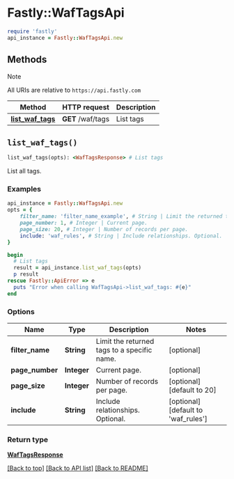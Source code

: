 # Fastly::WafTagsApi


```ruby
require 'fastly'
api_instance = Fastly::WafTagsApi.new
```

## Methods

> [!NOTE]
> All URIs are relative to `https://api.fastly.com`

Method | HTTP request | Description
------ | ------------ | -----------
[**list_waf_tags**](WafTagsApi.md#list_waf_tags) | **GET** /waf/tags | List tags


## `list_waf_tags()`

```ruby
list_waf_tags(opts): <WafTagsResponse> # List tags
```

List all tags.

### Examples

```ruby
api_instance = Fastly::WafTagsApi.new
opts = {
    filter_name: 'filter_name_example', # String | Limit the returned tags to a specific name.
    page_number: 1, # Integer | Current page.
    page_size: 20, # Integer | Number of records per page.
    include: 'waf_rules', # String | Include relationships. Optional.
}

begin
  # List tags
  result = api_instance.list_waf_tags(opts)
  p result
rescue Fastly::ApiError => e
  puts "Error when calling WafTagsApi->list_waf_tags: #{e}"
end
```

### Options

| Name | Type | Description | Notes |
| ---- | ---- | ----------- | ----- |
| **filter_name** | **String** | Limit the returned tags to a specific name. | [optional] |
| **page_number** | **Integer** | Current page. | [optional] |
| **page_size** | **Integer** | Number of records per page. | [optional][default to 20] |
| **include** | **String** | Include relationships. Optional. | [optional][default to &#39;waf_rules&#39;] |

### Return type

[**WafTagsResponse**](WafTagsResponse.md)

[[Back to top]](#) [[Back to API list]](../../README.md#endpoints)
[[Back to README]](../../README.md)
